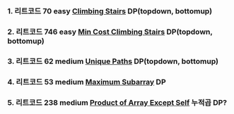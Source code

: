 ### 1. 리트코드 70 easy [Climbing Stairs](https://leetcode.com/problems/climbing-stairs/description/) DP(topdown, bottomup)

### 2. 리트코드 746 easy [Min Cost Climbing Stairs](https://leetcode.com/problems/min-cost-climbing-stairs/description/) DP(topdown, bottomup)

### 3. 리트코드 62 medium [Unique Paths](https://leetcode.com/problems/unique-paths/description/) DP(topdown, bottomup)

### 4. 리트코드 53 medium [Maximum Subarray](https://leetcode.com/problems/maximum-subarray/description/) DP

### 5. 리트코드 238 medium [Product of Array Except Self](https://leetcode.com/problems/product-of-array-except-self/description/) 누적곱 DP?
